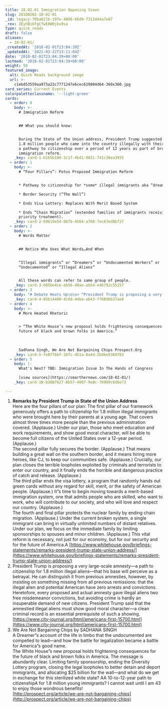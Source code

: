 ```yaml
---
title: 18.02.01 Immigration Opposing Views
slug: 20180202-18-02-01
_id: legacy-70ba621b-19fe-4886-b6d9-7312d44a7e87
_rev: ZEyhBiGfgCfwE8WOjbu9sa
type: quick_reads
draft: false
aliases:
  - 18-02-01/
_createdAt: '2018-02-01T23:04:39Z'
_updatedAt: '2021-03-22T13:11:04Z'
date: '2018-02-01T23:04:39+00:00'
lastmod: '2018-02-01T23:04:39+00:00'
weight: 50
featured_image:
  alt: Quick Reads background image
  url: >-
    c1ebd53559aa973a22c7771247e6cec619804d64-360x360.jpg
card_series: Current Events
colorpaletteclassname: '--light-green'
cards:
  - order: 0
    body: >-
      # Immigration Reform


      ## What you should know:


      During the State of the Union address, President Trump suggested allowing
      1.8 million people who came into the country illegally with their parents
      a pathway to citizenship over a period of 12 years as part of broader
      immigration reform.
    _key: card-1-b165b180-3c1f-4bd1-9031-741c30ea3935
  - order: 1
    body: >-
      # “Four Pillars”: Potus Proposed Immigration Reform


      * Pathway to citizenship for *some* illegal immigrants aka “dreamers”.

      * Border Security (“The Wall”)

      * Ends Visa Lottery: Replaces With Merit Based System

      * Ends “Chain Migration” (extended families of immigrants receiving
      priority treatment).
    _key: card-2-69619e5d-86fb-4564-a760-7ec67ed8bf2f
  - order: 2
    body: >-
      # Words Matter


      ## Notice Who Uses What Words…And When


      “Illegal immigrants” or “Dreamers” or “Undocumented Workers” or
      “Undocumented” or “Illegal Aliens”


      All these words can refer to same group of people.
    _key: card-3-685be4ce-eb56-40ae-ab54-e4b792c55157
  - order: 3
    body: "# Debate Heats Up\n\n> “President Trump is proposing a very large-scale amnestya\x14a path to citizenship for 1.8 million illegal aliensa\x14that his base will perceive as a betrayal.”  \n  \n  \n  \nHeather MacDonald, Americans First City Journal"
    _key: card-4-85b14400-4c8d-44ba-ab43-ff68dbb37ae8
  - order: 4
    body: >-
      # More Heated Rhetoric


      > “The White House’s new proposal holds frightening consequences for the
      future of black and brown folks in America.”  
        
        
        
      Sadhana Singh, We Are Not Bargaining Chips Prospect.Org
    _key: card-5-fe8ff6bf-16fc-451a-8a4d-2b4be5369783
  - order: 5
    body: |-
      What's Next? TBD: Immigration Issue In The Hands of Congress

      [view sources](https://smarthernews.com/18-02-01/)
    _key: card-10-b3087627-8b57-4087-9a8c-76989c6d6e73

---
```

1. **Remarks by President Trump in State of the Union Address**  
Here are the four pillars of our plan: The first pillar of our framework generously offers a path to citizenship for 1.8 million illegal immigrants who were brought here by their parents at a young age. That covers almost three times more people than the previous administration covered. (Applause.) Under our plan, those who meet education and work requirements, and show good moral character, will be able to become full citizens of the United States over a 12-year period. (Applause.)  
The second pillar fully secures the border. (Applause.) That means building a great wall on the southern border, and it means hiring more heroes, like CJ, to keep our communities safe. (Applause.) Crucially, our plan closes the terrible loopholes exploited by criminals and terrorists to enter our country, and it finally ends the horrible and dangerous practice of catch and release. (Applause.)  
The third pillar ends the visa lottery, a program that randomly hands out green cards without any regard for skill, merit, or the safety of American people. (Applause.) It”s time to begin moving towards a merit-based immigration system, one that admits people who are skilled, who want to work, who will contribute to our society, and who will love and respect our country. (Applause.)  
The fourth and final pillar protects the nuclear family by ending chain migration. (Applause.) Under the current broken system, a single immigrant can bring in virtually unlimited numbers of distant relatives. Under our plan, we focus on the immediate family by limiting sponsorships to spouses and minor children. (Applause.) This vital reform is necessary, not just for our economy, but for our security and for the future of America.A [https://www.whitehouse.gov/briefings-statements/remarks-president-trump-state-union-address/](https://www.whitehouse.gov/briefings-statements/remarks-president-trump-state-union-address/)
2. President Trump is proposing a very large-scale amnesty—a path to citizenship for 1.8 million illegal aliens—that his base will perceive as a betrayal. He can distinguish it from previous amnesties, however, by insisting on something missing from all previous remissions: that the illegal alien and potential American have zero arrests and convictions. Heretofore, every proposed and actual amnesty gave illegal aliens two free misdemeanor convictions, but avoiding crime is hardly an insuperable demand of new citizens. President Trump said that the amnestied illegal aliens must show good moral character—a clean criminal record is an essential prerequisite of such a showing.  
[https://www.city-journal.org/html/americans-first-15700.html](https://www.city-journal.org/html/americans-first-15700.html)
3. We Are Not Bargaining Chips by SADHANA SINGH  
A Dreamer”s account of the life in limbo that the undocumented are compelled to lead—and how the battle for legalization became a battle for America”s good name.  
The White House”s new proposal holds frightening consequences for the future of black and brown folks in America. The message is abundantly clear. Limiting family sponsorship, ending the Diversity Lottery program, closing the legal loopholes to better detain and deport immigrants, and allocating $25 billion for the wall—and what do we get in exchange for this sterilized white state? AA 10-to-12-year path to citizenshipA for 1.8 million young immigrants? I cannot wait until I am 43 to enjoy those wondrous benefits!  
[http://prospect.org/article/we-are-not-bargaining-chips](http://prospect.org/article/we-are-not-bargaining-chips)